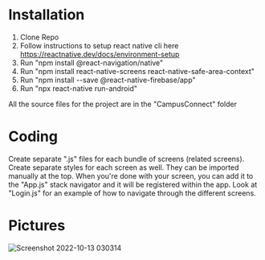 # Installation
1. Clone Repo
2. Follow instructions to setup react native cli here https://reactnative.dev/docs/environment-setup
3. Run "npm install @react-navigation/native"
4. Run "npm install react-native-screens react-native-safe-area-context"
5. Run  "npm install --save @react-native-firebase/app"
6. Run "npx react-native run-android"

All the source files for the project are in the "CampusConnect" folder

# Coding
Create separate ".js" files for each bundle of screens (related screens). Create separate styles for each screen as well. They can be imported manually at the top. When you're done with your screen, you can add it to the "App.js" stack navigator and it will be registered within the app. Look at "Login.js" for an example of how to navigate through the different screens.

# Pictures
![Screenshot 2022-10-13 030314](https://user-images.githubusercontent.com/13265359/195525296-15bb8525-bdca-454e-a867-b6aa92222db3.png)

